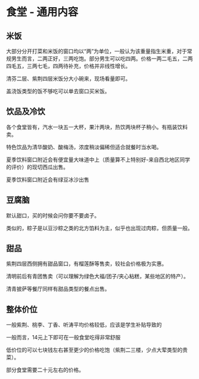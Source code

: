 # 食堂 - 通用内容

## 米饭

大部分分开打菜和米饭的窗口均以“两”为单位，一般认为该重量指生米重，对于常规男生而言，二两正好，三两吃饱。部分男生可以吃四两。价格一两二毛五，二两四毛五，三两七毛，四两待补充，价格并非线性增长。

清芬二层、紫荆四层米饭分大小碗来，现场看量即可。

盖浇饭类型的饭不够吃可以单去窗口买米饭。

## 饮品及冷饮

各个食堂皆有，汽水一块五一大杯，果汁两块，热饮两块杯子稍小。有瓶装饮料卖。

特色饮品为清华酸奶、酸梅汤，浓度稍淡偏稀但适合就餐时当水喝。

夏季饮料窗口附近会有便宜量大味道中上（质量算不上特别好-来自西北地区同学的评价）的现切西瓜出售。

夏季饮料窗口附近会有绿豆冰沙出售

## 豆腐脑

默认甜口，买的时候会问你要不要卤子。

类似的，粽子是以豆沙粽之类的北方馅料为主，似乎也出现过肉粽，但质量一般。

## 甜品

紫荆四层西侧拥有甜品窗口，有榴莲酥等售卖，较社会价格极为实惠。

清明前后有青团售卖（可以理解为绿色大福/团子/夹心粘糕，某些地区的特产）。

清青披萨等餐厅同样有甜品类型的餐点出售。

## 整体价位

一般紫荆、桃李、丁香、听涛平均价格较低，应该是学生补贴导致的

一般而言，14元上下即可在一般食堂吃得非常舒服

低价位的可以七块钱左右甚至更少的价格吃饱（紫荆二三楼，少点大荤类型的贵菜）。

部分食堂需要二十元左右的价格。
